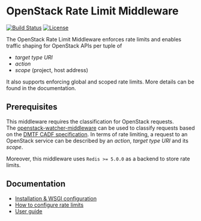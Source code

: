 OpenStack Rate Limit Middleware
===============================

[![Build Status](https://travis-ci.org/sapcc/openstack-rate-limit-middleware.svg?branch=master)](https://travis-ci.org/sapcc/openstack-rate-limit-middleware) [![License](https://img.shields.io/badge/License-Apache%202.0-blue.svg)](https://opensource.org/licenses/Apache-2.0)


The OpenStack Rate Limit Middleware enforces rate limits and enables traffic shaping for OpenStack APIs per tuple of
- *target type URI*
- *action*
- *scope* (project, host address)

It also supports enforcing global and scoped rate limits.
More details can be found in the documentation.

## Prerequisites

This middleware requires the classification for OpenStack requests.  
The [openstack-watcher-middleware](https://github.com/sapcc/openstack-watcher-middleware) can be used to classify requests
based on the [DMTF CADF specification](https://www.dmtf.org/standards/cadf).
In terms of rate limiting, a request to an OpenStack service can be described by an *action*, *target type URI* and its *scope*.

Moreover, this middleware uses `Redis >= 5.0.0` as a backend to store rate limits.

## Documentation

- [Installation & WSGI configuration](./docs/install.md)
- [How to configure rate limits](./docs/configure.md)
- [User guide](./docs/user.md)
